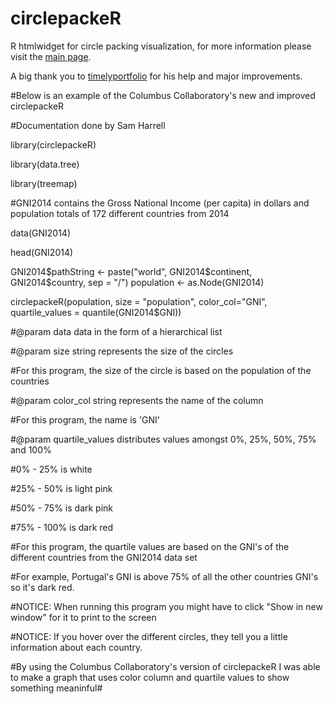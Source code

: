 # circlepackeR
R htmlwidget for circle packing visualization, for more information please visit the [main page](http://jeromefroe.github.io/circlepackeR/).

A big thank you to [timelyportfolio](https://github.com/timelyportfolio) for his help and major improvements.

#Below is an example of the Columbus Collaboratory's new and improved circlepackeR

#Documentation done by Sam Harrell

library(circlepackeR)

library(data.tree)

library(treemap)

#GNI2014 contains the Gross National Income (per capita) in dollars and population totals of 172 different countries from 2014

data(GNI2014)

head(GNI2014)

GNI2014$pathString <- paste("world", 
                            GNI2014$continent, 
                            GNI2014$country, 
                            sep = "/")
population <- as.Node(GNI2014)

circlepackeR(population, size = "population", color_col="GNI", quartile_values = quantile(GNI2014$GNI))

#@param data data in the form of a hierarchical list

#@param size string represents the size of the circles

#For this program, the size of the circle is based on the population of the countries

#@param color_col string represents the name of the column

#For this program, the name is 'GNI'

#@param quartile_values distributes values amongst 0%, 25%, 50%, 75% and 100% 

#0% - 25% is white

#25% - 50% is light pink

#50% - 75% is dark pink

#75% - 100% is dark red

#For this program, the quartile values are based on the GNI's of the different countries from the GNI2014 data set

#For example, Portugal's GNI is above 75% of all the other countries GNI's so it's dark red.

#NOTICE: When running this program you might have to click "Show in new window" for it to print to the screen

#NOTICE: If you hover over the different circles, they tell you a little information about each country.

#By using the Columbus Collaboratory's version of circlepackeR I was able to make a graph that uses color column and quartile values to show something meaninful#
